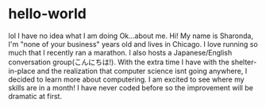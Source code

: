 # hello-world
lol I have no idea what I am doing 
Ok...about me. Hi! My name is Sharonda, I'm "none of your business" years old and lives in Chicago. I love running so much that I recently ran a marathon. I also hosts a Japanese/English conversation group(こんにちは!). With the extra time I have with the shelter-in-place and the realization that computer science isnt going anywhere, I decided to learn more about computering. I am excited to see where my skills are in a month! I have never coded before so the improvement will be dramatic at first.
